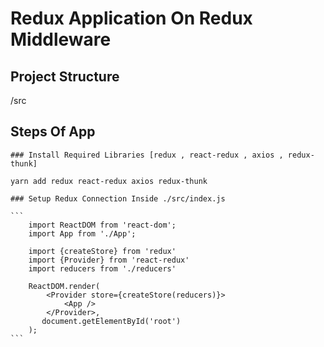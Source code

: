 # Redux Application On Redux Middleware

## Project Structure

/src


## Steps Of App

    ### Install Required Libraries [redux , react-redux , axios , redux-thunk]

    yarn add redux react-redux axios redux-thunk
    
    ### Setup Redux Connection Inside ./src/index.js

    ``` 
        import ReactDOM from 'react-dom';
        import App from './App';

        import {createStore} from 'redux'
        import {Provider} from 'react-redux'
        import reducers from './reducers'

        ReactDOM.render(
            <Provider store={createStore(reducers)}>
                <App />
            </Provider>, 
           document.getElementById('root')
        );
    ```
